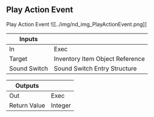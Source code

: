 ## Play Action Event
Play Action Event
![[../img/nd_img_PlayActionEvent.png]]

|Inputs||
|--|--|
| In | Exec |
| Target | Inventory Item Object Reference |
| Sound Switch | Sound Switch Entry Structure |

|Outputs||
|--|--|
| Out | Exec |
| Return Value | Integer |
